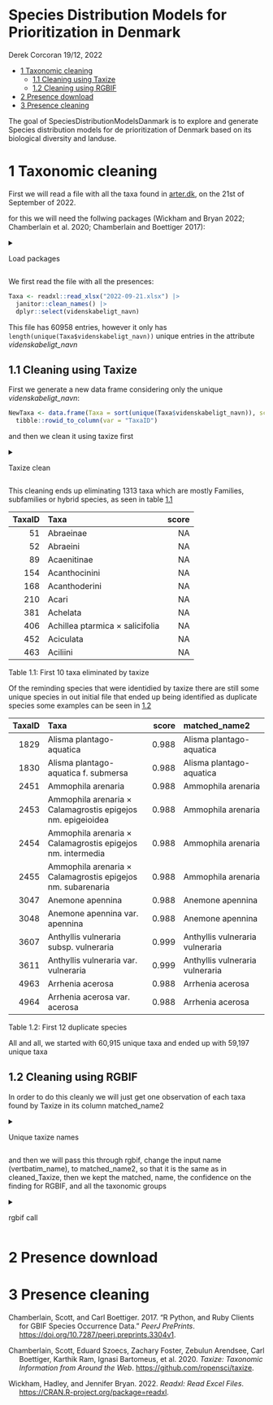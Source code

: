 Species Distribution Models for Prioritization in Denmark
================
Derek Corcoran
19/12, 2022

-   [1 Taxonomic cleaning](#1-taxonomic-cleaning)
    -   [1.1 Cleaning using Taxize](#11-cleaning-using-taxize)
    -   [1.2 Cleaning using RGBIF](#12-cleaning-using-rgbif)
-   [2 Presence download](#2-presence-download)
-   [3 Presence cleaning](#3-presence-cleaning)

<!-- README.md is generated from README.Rmd. Please edit that file -->
<!-- badges: start -->
<!-- badges: end -->

The goal of SpeciesDistributionModelsDanmark is to explore and generate
Species distribution models for de prioritization of Denmark based on
its biological diversity and landuse.

# 1 Taxonomic cleaning

First we will read a file with all the taxa found in
[arter.dk](https://arter.dk/landing-page), on the 21st of September of
2022.

for this we will need the follwing packages (Wickham and Bryan 2022;
Chamberlain et al. 2020; Chamberlain and Boettiger 2017):

<details style="\&quot;margin-bottom:10px;\&quot;">
<summary>

Load packages

</summary>

``` r
library(readxl)
library(taxize)
library(rgbif)
library(janitor)
library(dplyr)
library(stringr)
```

</details>

We first read the file with all the presences:

``` r
Taxa <- readxl::read_xlsx("2022-09-21.xlsx") |> 
  janitor::clean_names() |> 
  dplyr::select(videnskabeligt_navn)
```

This file has 60958 entries, however it only has
`length(unique(Taxa$videnskabeligt_navn))` unique entries in the
attribute *videnskabeligt_navn*

## 1.1 Cleaning using Taxize

First we generate a new data frame considering only the unique
*videnskabeligt_navn*:

``` r
NewTaxa <- data.frame(Taxa = sort(unique(Taxa$videnskabeligt_navn)), score = NA, matched_name2 = NA) |> 
  tibble::rowid_to_column(var = "TaxaID")
```

and then we clean it using taxize first

<details style="\&quot;margin-bottom:10px;\&quot;">
<summary>

Taxize clean

</summary>

``` r
dir.create("Results")

for(i in 1:nrow(NewTaxa)){
  try({
    Temp <- taxize::gnr_resolve(NewTaxa$Taxa[i],
                                         data_source_ids = "11", canonical = TRUE, best_match_only = T) |> 
      dplyr::select(score, matched_name2)
    NewTaxa[i,3:4] <- Temp
      if((i %% 50) == 0){
      message(paste(i, "of", nrow(NewTaxa), "Ready!", Sys.time()))
      readr::write_csv(NewTaxa, "Results/Cleaned_Taxa_Taxize.csv")
    }
    gc()
  }, silent = T)
  
}
```

</details>

This cleaning ends up eliminating 1313 taxa which are mostly Families,
subfamilies or hybrid species, as seen in table
<a href="#tab:tableout1">1.1</a>

| TaxaID | Taxa                            | score |
|-------:|:--------------------------------|------:|
|     51 | Abraeinae                       |    NA |
|     52 | Abraeini                        |    NA |
|     89 | Acaenitinae                     |    NA |
|    154 | Acanthocinini                   |    NA |
|    168 | Acanthoderini                   |    NA |
|    210 | Acari                           |    NA |
|    381 | Achelata                        |    NA |
|    406 | Achillea ptarmica × salicifolia |    NA |
|    452 | Aciculata                       |    NA |
|    463 | Aciliini                        |    NA |

Table 1.1: First 10 taxa eliminated by taxize

Of the reminding species that were identidied by taxize there are still
some unique species in out initial file that ended up being identified
as duplicate species some examples can be seen in
<a href="#tab:FindDuplicates">1.2</a>

| TaxaID | Taxa                                                        | score | matched_name2                   |
|-------:|:------------------------------------------------------------|------:|:--------------------------------|
|   1829 | Alisma plantago-aquatica                                    | 0.988 | Alisma plantago-aquatica        |
|   1830 | Alisma plantago-aquatica f. submersa                        | 0.988 | Alisma plantago-aquatica        |
|   2451 | Ammophila arenaria                                          | 0.988 | Ammophila arenaria              |
|   2453 | Ammophila arenaria × Calamagrostis epigejos nm. epigeioidea | 0.988 | Ammophila arenaria              |
|   2454 | Ammophila arenaria × Calamagrostis epigejos nm. intermedia  | 0.988 | Ammophila arenaria              |
|   2455 | Ammophila arenaria × Calamagrostis epigejos nm. subarenaria | 0.988 | Ammophila arenaria              |
|   3047 | Anemone apennina                                            | 0.988 | Anemone apennina                |
|   3048 | Anemone apennina var. apennina                              | 0.988 | Anemone apennina                |
|   3607 | Anthyllis vulneraria subsp. vulneraria                      | 0.999 | Anthyllis vulneraria vulneraria |
|   3611 | Anthyllis vulneraria var. vulneraria                        | 0.999 | Anthyllis vulneraria vulneraria |
|   4963 | Arrhenia acerosa                                            | 0.988 | Arrhenia acerosa                |
|   4964 | Arrhenia acerosa var. acerosa                               | 0.988 | Arrhenia acerosa                |

Table 1.2: First 12 duplicate species

All and all, we started with 60,915 unique taxa and ended up with 59,197
unique taxa

## 1.2 Cleaning using RGBIF

In order to do this cleanly we will just get one observation of each
taxa found by Taxize in its column matched_name2

<details style="\&quot;margin-bottom:10px;\&quot;">
<summary>

Unique taxize names

</summary>

``` r
Cleaned_Taxize <- NewTaxa |> 
  dplyr::filter(!is.na(matched_name2)) |> 
  dplyr::group_by(matched_name2) |> 
  dplyr::filter(TaxaID == min(TaxaID)) |> 
  ungroup()
```

</details>

and then we will pass this through rgbif, change the input name
(vertbatim_name), to matched_name2, so that it is the same as in
cleaned_Taxize, then we kept the matched, name, the confidence on the
finding for RGBIF, and all the taxonomic groups

<details style="\&quot;margin-bottom:10px;\&quot;">
<summary>

rgbif call

</summary>

``` r
rgbif_find <- rgbif::name_backbone_checklist(Cleaned_Taxize$matched_name2) |>
  # Change name to match the cleaned_taxize dataset
  dplyr::rename(matched_name2 = verbatim_name) |> 
  dplyr::relocate(matched_name2, .before = everything()) |> 
  dplyr::select(matched_name2, confidence, kingdom, phylum, order, family, genus, species)

readr::write_csv(rgbif_find, "Results/Cleaned_Taxa_rgbif.csv")
```

</details>

# 2 Presence download

# 3 Presence cleaning

<div id="refs" class="references csl-bib-body hanging-indent">

<div id="ref-Chamberlain2017RGBIF" class="csl-entry">

Chamberlain, Scott, and Carl Boettiger. 2017. “R Python, and Ruby
Clients for GBIF Species Occurrence Data.” *PeerJ PrePrints*.
<https://doi.org/10.7287/peerj.preprints.3304v1>.

</div>

<div id="ref-Chamberlain2020Taxize" class="csl-entry">

Chamberlain, Scott, Eduard Szoecs, Zachary Foster, Zebulun Arendsee,
Carl Boettiger, Karthik Ram, Ignasi Bartomeus, et al. 2020. *Taxize:
Taxonomic Information from Around the Web*.
<https://github.com/ropensci/taxize>.

</div>

<div id="ref-Wickham2022Readxl" class="csl-entry">

Wickham, Hadley, and Jennifer Bryan. 2022. *Readxl: Read Excel Files*.
<https://CRAN.R-project.org/package=readxl>.

</div>

</div>
